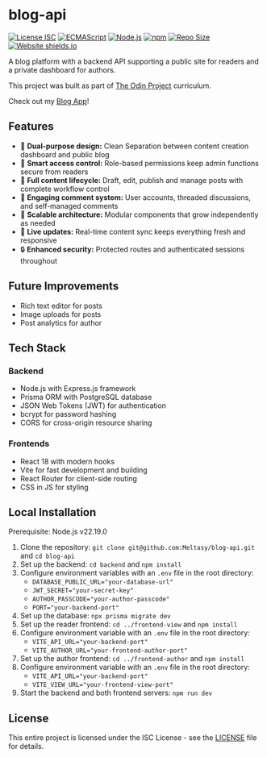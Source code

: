 # blog-api

[![License ISC](https://img.shields.io/github/license/Meltasy/blog-api)](https://opensource.org/licenses/ISC)
[![ECMAScript](https://img.shields.io/badge/ECMAScript-2025-blue.svg)](https://ecma-international.org/publications-and-standards/standards/ecma-262/)
[![Node.js](https://img.shields.io/badge/Node.js-v22.12.0-brightgreen.svg)](https://nodejs.org/)
[![npm](https://img.shields.io/badge/npm-v11.3.0-red.svg)](https://www.npmjs.com/)
[![Repo Size](https://img.shields.io/github/repo-size/Meltasy/blog-api)](https://github.com/Meltasy/blog-api)
[![Website shields.io](https://img.shields.io/website-up-down-green-red/http/shields.io.svg)](https://blog-api-view.netlify.app/)

A blog platform with a backend API supporting a public site for readers and a private dashboard for authors.

This project was built as part of [The Odin Project](https://www.theodinproject.com/lessons/node-path-nodejs-blog-api) curriculum.

Check out my [Blog App](https://blog-api-view.netlify.app/)!

## Features

* 🎎 **Dual-purpose design:** Clean Separation between content creation dashboard and public blog
* 🔐 **Smart access control:** Role-based permissions keep admin functions secure from readers
* 📝 **Full content lifecycle:** Draft, edit, publish and manage posts with complete workflow control
* 💬 **Engaging comment system:** User accounts, threaded discussions, and self-managed comments
* 🧩 **Scalable architecture:** Modular components that grow independently as needed
* 📢 **Live updates:** Real-time content sync keeps everything fresh and responsive
* 🔒 **Enhanced security:** Protected routes and authenticated sessions throughout

## Future Improvements

* Rich text editor for posts
* Image uploads for posts
* Post analytics for author

## Tech Stack

### Backend

* Node.js with Express.js framework
* Prisma ORM with PostgreSQL database
* JSON Web Tokens (JWT) for authentication
* bcrypt for password hashing
* CORS for cross-origin resource sharing

### Frontends

* React 18 with modern hooks
* Vite for fast development and building
* React Router for client-side routing
* CSS in JS for styling

## Local Installation

Prerequisite: Node.js v22.19.0

1. Clone the repository: `git clone git@github.com:Meltasy/blog-api.git` and `cd blog-api`
2. Set up the backend: `cd backend` and `npm install`
3. Configure environment variables with an `.env` file in the root directory:
    * `DATABASE_PUBLIC_URL="your-database-url"`
    * `JWT_SECRET="your-secret-key"`
    * `AUTHOR_PASSCODE="your-author-passcode"`
    * `PORT="your-backend-port"`
4. Set up the database: `npx prisma migrate dev`
5. Set up the reader frontend: `cd ../frontend-view` and `npm install`
6. Configure environment variable with an `.env` file in the root directory:
    * `VITE_API_URL="your-backend-port"`
    * `VITE_AUTHOR_URL="your-frontend-author-port"`
7. Set up the author frontend: `cd ../frontend-author` and `npm install`
8. Configure environment variable with an `.env` file in the root directory:
    * `VITE_API_URL="your-backend-port"`
    * `VITE_VIEW_URL="your-frontend-view-port"`
9. Start the backend and both frontend servers: `npm run dev`

## License

This entire project is licensed under the ISC License - see the [LICENSE](LICENSE) file for details.